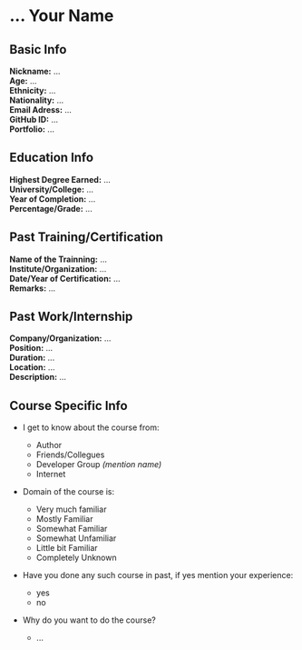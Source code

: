 # ... Your Name

## Basic Info
**Nickname:** ...  
**Age:** ...  
**Ethnicity:** ...  
**Nationality:** ...  
**Email Adress:** ...  
**GitHub ID:** ...  
**Portfolio:** ...  

## Education Info
**Highest Degree Earned:** ...  
**University/College:** ...  
**Year of Completion:** ...  
**Percentage/Grade:** ...  

## Past Training/Certification
**Name of the Trainning:** ...  
**Institute/Organization:** ...  
**Date/Year of Certification:** ...  
**Remarks:** ...  

## Past Work/Internship
**Company/Organization:** ...  
**Position:** ...  
**Duration:** ...  
**Location:** ...  
**Description:** ...  

## Course Specific Info
- I get to know about the course from:
  - Author
  - Friends/Collegues
  - Developer Group _(mention name)_
  - Internet

- Domain of the course is:
  - Very much familiar
  - Mostly Familiar
  - Somewhat Familiar
  - Somewhat Unfamiliar
  - Little bit Familiar
  - Completely Unknown

- Have you done any such course in past, if yes mention your experience:
  - yes
  - no

- Why do you want to do the course?
  - ...
